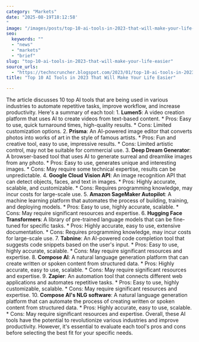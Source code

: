 ```yaml
---
category: "Markets"
date: "2025-08-19T18:12:58'"
image: "/images/posts/top-10-ai-tools-in-2023-that-will-make-your-life-easier.jpg"
seo:
  keywords: ""
  - "news"
  - "markets"
  - "brief"
slug: "top-10-ai-tools-in-2023-that-will-make-your-life-easier"
source_urls:
  - "https://techncruncher.blogspot.com/2023/01/top-10-ai-tools-in-2023-that-will-make.html"
title: "Top 10 AI Tools in 2023 That Will Make Your Life Easier"

---
```


The article discusses 10 top AI tools that are being used in various industries to automate repetitive tasks, improve workflow, and increase productivity. Here's a summary of each tool:  1. **Lumen5**: A video creation platform that uses AI to create videos from text-based content. 	* Pros: Easy to use, quick turnaround times, high-quality results. 	* Cons: Limited customization options. 2. **Prisma**: An AI-powered image editor that converts photos into works of art in the style of famous artists. 	* Pros: Fun and creative tool, easy to use, impressive results. 	* Cons: Limited artistic control, may not be suitable for commercial use. 3. **Deep Dream Generator**: A browser-based tool that uses AI to generate surreal and dreamlike images from any photo. 	* Pros: Easy to use, generates unique and interesting images. 	* Cons: May require some technical expertise, results can be unpredictable. 4. **Google Cloud Vision API**: An image recognition API that can detect objects, faces, and text in images. 	* Pros: Highly accurate, scalable, and customizable. 	* Cons: Requires programming knowledge, may incur costs for large-scale use. 5. **Amazon SageMaker Autopilot**: A machine learning platform that automates the process of building, training, and deploying models. 	* Pros: Easy to use, highly accurate, scalable. 	* Cons: May require significant resources and expertise. 6. **Hugging Face Transformers**: A library of pre-trained language models that can be fine-tuned for specific tasks. 	* Pros: Highly accurate, easy to use, extensive documentation. 	* Cons: Requires programming knowledge, may incur costs for large-scale use. 7. **Tabnine**: An AI-powered code completion tool that suggests code snippets based on the user's input. 	* Pros: Easy to use, highly accurate, scalable. 	* Cons: May require significant resources and expertise. 8. **Compose AI**: A natural language generation platform that can create written or spoken content from structured data. 	* Pros: Highly accurate, easy to use, scalable. 	* Cons: May require significant resources and expertise. 9. **Zapier**: An automation tool that connects different web applications and automates repetitive tasks. 	* Pros: Easy to use, highly customizable, scalable. 	* Cons: May require significant resources and expertise. 10. **Compose AI's NLG software**: A natural language generation platform that can automate the process of creating written or spoken content from structured data. 	* Pros: Highly accurate, easy to use, scalable. 	* Cons: May require significant resources and expertise.  Overall, these AI tools have the potential to revolutionize various industries and improve productivity. However, it's essential to evaluate each tool's pros and cons before selecting the best fit for your specific needs.